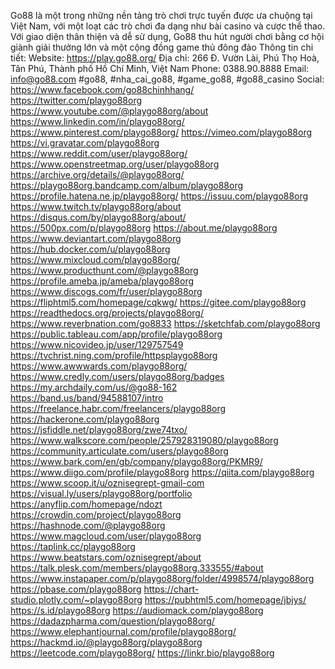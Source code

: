 Go88 là một trong những nền tảng trò chơi trực tuyến được ưa chuộng tại Việt Nam, với một loạt các trò chơi đa dạng như bài casino và cược thể thao. Với giao diện thân thiện và dễ sử dụng, Go88 thu hút người chơi bằng cơ hội giành giải thưởng lớn và một cộng đồng game thủ đông đảo
Thông tin chi tiết: 
Website: https://play.go88.org/
Địa chỉ: 266 Đ. Vườn Lài, Phú Thọ Hoà, Tân Phú, Thành phố Hồ Chí Minh, Việt Nam
Phone: 0388.90.8888
Email: info@go88.com
#go88, #nha_cai_go88, #game_go88, #go88_casino
Social: 
https://www.facebook.com/go88chinhhang/
https://twitter.com/playgo88org
https://www.youtube.com/@playgo88org/about
https://www.linkedin.com/in/playgo88org/
https://www.pinterest.com/playgo88org/
https://vimeo.com/playgo88org
https://vi.gravatar.com/playgo88org
https://www.reddit.com/user/playgo88org/
https://www.openstreetmap.org/user/playgo88org
https://archive.org/details/@playgo88org/
https://playgo88org.bandcamp.com/album/playgo88org
https://profile.hatena.ne.jp/playgo88org/
https://issuu.com/playgo88org
https://www.twitch.tv/playgo88org/about
https://disqus.com/by/playgo88org/about/
https://500px.com/p/playgo88org
https://about.me/playgo88org
https://www.deviantart.com/playgo88org
https://hub.docker.com/u/playgo88org
https://www.mixcloud.com/playgo88org/
https://www.producthunt.com/@playgo88org
https://profile.ameba.jp/ameba/playgo88org
https://www.discogs.com/fr/user/playgo88org
https://fliphtml5.com/homepage/cqkwg/
https://gitee.com/playgo88org
https://readthedocs.org/projects/playgo88org/
https://www.reverbnation.com/go8833
https://sketchfab.com/playgo88org
https://public.tableau.com/app/profile/playgo88org
https://www.nicovideo.jp/user/129757549
https://tvchrist.ning.com/profile/httpsplaygo88org
https://www.awwwards.com/playgo88org/
https://www.credly.com/users/playgo88org/badges
https://my.archdaily.com/us/@go88-162
https://band.us/band/94588107/intro
https://freelance.habr.com/freelancers/playgo88org
https://hackerone.com/playgo88org
https://jsfiddle.net/playgo88org/zwe74txo/
https://www.walkscore.com/people/257928319080/playgo88org
https://community.articulate.com/users/playgo88org
https://www.bark.com/en/gb/company/playgo88org/PKMR9/
https://www.diigo.com/profile/playgo88org
https://qiita.com/playgo88org
https://www.scoop.it/u/oznisegrept-gmail-com
https://visual.ly/users/playgo88org/portfolio
https://anyflip.com/homepage/ndozt
https://crowdin.com/project/playgo88org
https://hashnode.com/@playgo88org
https://www.magcloud.com/user/playgo88org
https://taplink.cc/playgo88org
https://www.beatstars.com/oznisegrept/about
https://talk.plesk.com/members/playgo88org.333555/#about
https://www.instapaper.com/p/playgo88org/folder/4998574/playgo88org
https://pbase.com/playgo88org
https://chart-studio.plotly.com/~playgo88org
https://pubhtml5.com/homepage/jbjys/
https://s.id/playgo88org
https://audiomack.com/playgo88org
https://dadazpharma.com/question/playgo88org/
https://www.elephantjournal.com/profile/playgo88org/
https://hackmd.io/@playgo88org/playgo88org
https://leetcode.com/playgo88org/
https://linkr.bio/playgo88org
